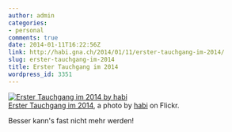 ```yaml
---
author: admin
categories:
- personal
comments: true
date: 2014-01-11T16:22:56Z
link: http://habi.gna.ch/2014/01/11/erster-tauchgang-im-2014/
slug: erster-tauchgang-im-2014
title: Erster Tauchgang im 2014
wordpress_id: 3351
---
```


[![Erster Tauchgang im 2014 by habi](http://farm4.staticflickr.com/3814/11890047066_170b15beb3.jpg)](http://www.flickr.com/photos/habi/11890047066/)  
[Erster Tauchgang im 2014](http://www.flickr.com/photos/habi/11890047066/), a photo by [habi](http://www.flickr.com/photos/habi/) on Flickr.

Besser kann's fast nicht mehr werden!
